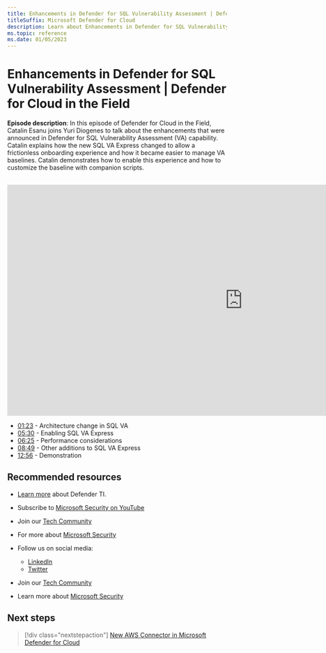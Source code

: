```yaml
---
title: Enhancements in Defender for SQL Vulnerability Assessment | Defender for Cloud in the field
titleSuffix: Microsoft Defender for Cloud
description: Learn about Enhancements in Defender for SQL Vulnerability Assessment
ms.topic: reference
ms.date: 01/05/2023
---
```


# Enhancements in Defender for SQL Vulnerability Assessment | Defender for Cloud in the Field

**Episode description**: In this episode of Defender for Cloud in the Field, Catalin Esanu joins Yuri Diogenes to talk about the enhancements that were announced in Defender for SQL Vulnerability Assessment (VA) capability. Catalin explains how the new SQL VA Express changed to allow a frictionless onboarding experience and how it became easier to manage VA baselines. Catalin demonstrates how to enable this experience and how to customize the baseline with companion scripts.
<br>
<br>
<iframe src="https://aka.ms/docs/player?id=cbd8ace6-4602-4900-bb73-cf8986605639" width="1080" height="530" allowFullScreen="true" frameBorder="0"></iframe>

- [01:23](/shows/mdc-in-the-field/threat-intelligence#time=04m09s) - Architecture change in SQL VA
- [05:30](/shows/mdc-in-the-field/threat-intelligence#time=05m25s) - Enabling SQL VA Express
- [06:25](/shows/mdc-in-the-field/threat-intelligence#time=07m15s) -  Performance considerations
- [08:49](/shows/mdc-in-the-field/threat-intelligence#time=08m45s) - Other additions to SQL VA Express
- [12:56](/shows/mdc-in-the-field/threat-intelligence#time=08m45s) - Demonstration


## Recommended resources
  - [Learn more](https://learn.microsoft.com/defender/threat-intelligence/what-is-microsoft-defender-threat-intelligence-defender-ti) about Defender TI.
  - Subscribe to [Microsoft Security on YouTube](https://www.youtube.com/playlist?list=PL3ZTgFEc7LysiX4PfHhdJPR7S8mGO14YS)
  - Join our [Tech Community](https://aka.ms/SecurityTechCommunity)
  - For more about [Microsoft Security](https://msft.it/6002T9HQY)

- Follow us on social media:

     - [LinkedIn](https://www.youtube.com/redirect?event=video_description&redir_token=QUFFLUhqbFk5TXZuQld2NlpBRV9BQlJqMktYSm95WWhCZ3xBQ3Jtc0tsQU13MkNPWGNFZzVuem5zc05wcnp0VGxybHprVTkwS2todWw0b0VCWUl4a2ZKYVktNGM1TVFHTXpmajVLcjRKX0cwVFNJaDlzTld4MnhyenBuUGRCVmdoYzRZTjFmYXRTVlhpZGc4MHhoa3N6ZDhFMA&q=https%3A%2F%2Fwww.linkedin.com%2Fshowcase%2Fmicrosoft-security%2F)
     - [Twitter](https://twitter.com/msftsecurity)

- Join our [Tech Community](https://aka.ms/SecurityTechCommunity)

- Learn more about [Microsoft Security](https://msft.it/6002T9HQY)

## Next steps

> [!div class="nextstepaction"]
> [New AWS Connector in Microsoft Defender for Cloud](episode-one.md)